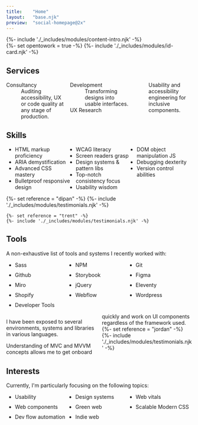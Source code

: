 ```yaml
---
title:    "Home"
layout:   "base.njk"
preview:  "social-homepage@2x"
---
```


<section class="l-section l-concealer">
  <div class="l-concealer__cover l-section:fill v-align">
    <div class="wrapper">
      {%- include './_includes/modules/content-intro.njk' -%}
    </div>
  </div>
  <div class="l-concealer__spill l-banner theme theme:secondary">
    <div class="wrapper">
      {%- set opentowork = true -%}
      {%- include './_includes/modules/id-card.njk' -%}
    </div>
    </div>
</section>

<section class="l-section">
  <div class="wrapper">
    <h2 class="overline">Services</h2>
    <dl style="column-count: 3;">
      <dt>Consultancy</dt>
      <dd>Auditing accessibility, UX or code quality at any stage of production.</dd>
      <dt>Development</dt>
      <dd>Transforming designs into usable interfaces.</dd>
      <dt>UX Research</dt>
      <dd>Usability and accessibility engineering for inclusive components.</dd>
    </dl>
  </div>
</section>

<section class="l-section">
  <div class="wrapper">
    <h2 class="overline">Skills</h2>
    <ul style="column-count: 3;">
      <li>HTML markup proficiency</li>
      <li>ARIA demystification</li>
      <li>Advanced CSS mastery</li>
      <li>Bulletproof responsive design</li>
      <li>WCAG literacy</li>
      <li>Screen readers grasp</li>
      <li>Design systems & pattern libs</li>
      <li>Top-notch consistency focus</li>
      <li>Usability wisdom</li>
      <li>DOM object manipulation JS</li>
      <li>Debugging dexterity</li>
      <li>Version control abilities</li>
    </ul>
  </div>
</section>

<div class="l-concealer">
  <section class="l-concealer__spill l-section:fill theme theme:primary">
    {%- set reference = "dipan" -%}
    {%- include './_includes/modules/testimonials.njk' -%}

    {%- set reference = "trent" -%}
    {%- include './_includes/modules/testimonials.njk' -%}
  </section>

  <section class="l-section l-concealer__cover">
    <div class="wrapper">
      <h2 class="overline">Tools</h2>
      <p>A non-exhaustive list of tools and systems I recently worked with:</p>
      <ul style="display: grid; grid-template-columns: repeat(auto-fill, minmax(120px, 1fr)); gap: 10px; grid-auto-flow: dense;">
        <li>Sass</li>
        <li>NPM</li>
        <li>Git</li>
        <li>Github</li>
        <li>Storybook</li>
        <li>Figma</li>
        <li>Miro</li>
        <li>jQuery</li>
        <li>Eleventy</li>
        <li>Shopify</li>
        <li>Webflow</li>
        <li>Wordpress</li>
        <li>Developer Tools</li>
      </ul>
      <div style="column-count: 2">
        <div>
          <p>I have been exposed to several environments, systems and libraries in various languages.</p>
          <p>Understanding of MVC and MVVM concepts allows me to get onboard quickly and work on UI components regardless of the framework used.</p>
        </div>
        {%- set reference = "jordan" -%}
        {%- include './_includes/modules/testimonials.njk' -%}
      </div>
    </div>
  </section>
</div>

<section class="l-section">
  <div class="wrapper">
    <h2 class="overline">Interests</h2>
    <p>Currently, I'm particularly focusing on the following topics:</p>
    <ul style="display: grid; grid-template-columns: repeat(auto-fill, minmax(120px, 1fr)); gap: 10px; grid-auto-flow: dense;">
      <li>Usability</li>
      <li>Design systems</li>
      <li>Web vitals</li>
      <li>Web components</li>
      <li>Green web</li>
      <li>Scalable Modern CSS</li>
      <li>Dev flow automation</li>
      <li>Indie web</li>
    </ul>
  </div>
</section>
